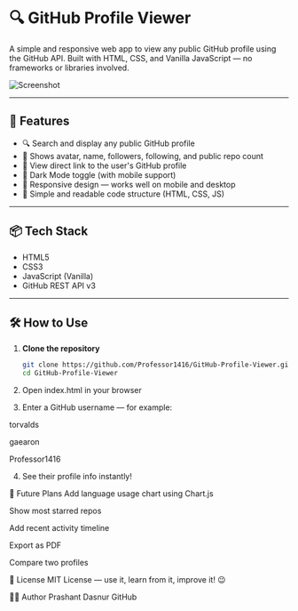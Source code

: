 # 🔍 GitHub Profile Viewer

A simple and responsive web app to view any public GitHub profile using the GitHub API. Built with HTML, CSS, and Vanilla JavaScript — no frameworks or libraries involved.

![Screenshot](https://raw.githubusercontent.com/Professor1416/GitHub-Profile-Viewer/main/screenshot.png)

---

## 🚀 Features

- 🔍 Search and display any public GitHub profile
- 📸 Shows avatar, name, followers, following, and public repo count
- 🔗 View direct link to the user's GitHub profile
- 🌙 Dark Mode toggle (with mobile support)
- 📱 Responsive design — works well on mobile and desktop
- 🧾 Simple and readable code structure (HTML, CSS, JS)

---

## 📦 Tech Stack

- HTML5
- CSS3
- JavaScript (Vanilla)
- GitHub REST API v3

---

## 🛠 How to Use

1. **Clone the repository**  
   ```bash
   git clone https://github.com/Professor1416/GitHub-Profile-Viewer.git
   cd GitHub-Profile-Viewer
   ```
2. Open index.html in your browser

3. Enter a GitHub username — for example:

torvalds

gaearon

Professor1416

4. See their profile info instantly!

🧠 Future Plans
 Add language usage chart using Chart.js

 Show most starred repos

 Add recent activity timeline

 Export as PDF

 Compare two profiles

📄 License
MIT License — use it, learn from it, improve it! 😉

🙋‍♂️ Author
Prashant Dasnur
GitHub
